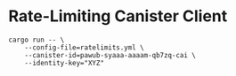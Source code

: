 # Rate-Limiting Canister Client

```
cargo run -- \
    --config-file=ratelimits.yml \
    --canister-id=pawub-syaaa-aaaam-qb7zq-cai \
    --identity-key="XYZ"
```
